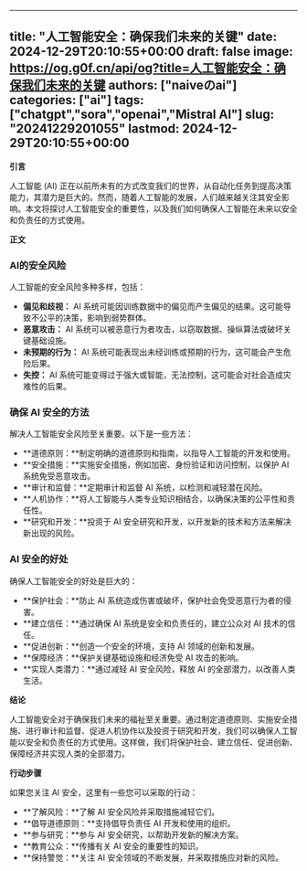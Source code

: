 
---
title: "人工智能安全：确保我们未来的关键"
date: 2024-12-29T20:10:55+00:00
draft: false
image: https://og.g0f.cn/api/og?title=人工智能安全：确保我们未来的关键
authors: ["naiveのai"]
categories: ["ai"]
tags: ["chatgpt","sora","openai","Mistral AI"]
slug: "20241229201055"
lastmod: 2024-12-29T20:10:55+00:00
---
**引言**

人工智能 (AI) 正在以前所未有的方式改变我们的世界，从自动化任务到提高决策能力，其潜力是巨大的。然而，随着人工智能的发展，人们越来越关注其安全影响。本文将探讨人工智能安全的重要性，以及我们如何确保人工智能在未来以安全和负责任的方式使用。

**正文**

### AI的安全风险

人工智能的安全风险多种多样，包括：

- **偏见和歧视：** AI 系统可能因训练数据中的偏见而产生偏见的结果。这可能导致不公平的决策，影响到弱势群体。
- **恶意攻击：** AI 系统可以被恶意行为者攻击，以窃取数据、操纵算法或破坏关键基础设施。
- **未预期的行为：** AI 系统可能表现出未经训练或预期的行为，这可能会产生危险后果。
- **失控：** AI 系统可能变得过于强大或智能，无法控制，这可能会对社会造成灾难性的后果。

### 确保 AI 安全的方法

解决人工智能安全风险至关重要。以下是一些方法：

- **道德原则：**制定明确的道德原则和指南，以指导人工智能的开发和使用。
- **安全措施：**实施安全措施，例如加密、身份验证和访问控制，以保护 AI 系统免受恶意攻击。
- **审计和监督：**定期审计和监督 AI 系统，以检测和减轻潜在风险。
- **人机协作：**将人工智能与人类专业知识相结合，以确保决策的公平性和责任性。
- **研究和开发：**投资于 AI 安全研究和开发，以开发新的技术和方法来解决新出现的风险。

### AI 安全的好处

确保人工智能安全的好处是巨大的：

- **保护社会：**防止 AI 系统造成伤害或破坏，保护社会免受恶意行为者的侵害。
- **建立信任：**通过确保 AI 系统是安全和负责任的，建立公众对 AI 技术的信任。
- **促进创新：**创造一个安全的环境，支持 AI 领域的创新和发展。
- **保障经济：**保护关键基础设施和经济免受 AI 攻击的影响。
- **实现人类潜力：**通过减轻 AI 安全风险，释放 AI 的全部潜力，以改善人类生活。

**结论**

人工智能安全对于确保我们未来的福祉至关重要。通过制定道德原则、实施安全措施、进行审计和监督、促进人机协作以及投资于研究和开发，我们可以确保人工智能以安全和负责任的方式使用。这样做，我们将保护社会、建立信任、促进创新、保障经济并实现人类的全部潜力。

**行动步骤**

如果您关注 AI 安全，这里有一些您可以采取的行动：

- **了解风险：**了解 AI 安全风险并采取措施减轻它们。
- **倡导道德原则：**支持倡导负责任 AI 开发和使用的组织。
- **参与研究：**参与 AI 安全研究，以帮助开发新的解决方案。
- **教育公众：**传播有关 AI 安全的重要性的知识。
- **保持警觉：**关注 AI 安全领域的不断发展，并采取措施应对新的风险。